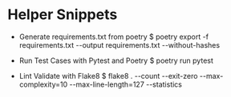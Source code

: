 # Helper Snippets

* Generate requirements.txt from poetry
    $ poetry export -f requirements.txt --output requirements.txt --without-hashes

* Run Test Cases with Pytest and Poetry
    $ poetry run pytest

* Lint Validate with Flake8
    $ flake8 . --count --exit-zero --max-complexity=10 --max-line-length=127 --statistics
